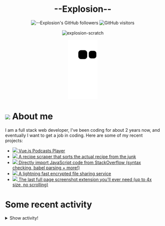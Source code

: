 # <div align="center">--Explosion--</div>

<div align=center>
  
![--Explosion's GitHub followers](https://img.shields.io/github/followers/Explosion-Scratch?color=00bbbb&style=for-the-badge&logo=github&logoColor=fff) 
![GitHub visitors](https://visitor-badge-reloaded.herokuapp.com/badge?page_id=explosion-scratch.visitor.badge.reloaded&color=00bbbb&style=for-the-badge&logo=github)

</div>

<p align=center><img align="center" src="https://github-readme-streak-stats.herokuapp.com/?user=explosion-scratch&" alt="explosion-scratch" /></p>
<p align=center><img align="center" src="https://raw.githubusercontent.com/Explosion-Scratch/Explosion-scratch/a407529eda6cf7c81265dae00a6eab19d1597632/github-contribution-grid-snake.svg" /></p>

<h1><img src="https://api.iconify.design/noto-v1:beaming-face-with-smiling-eyes.svg" width="25ch"> About me</h1>
  <p>I am a full stack web developer, I've been coding for about 2 years now, and eventually I want to get a job in coding. Here are some of my recent projects:</p>

  <ul>
     <li><a href="https://github.com/explosion-scratch/podcasts_player"><img src="https://api.iconify.design/noto-v1:musical-notes.svg"> Vue.js Podcasts Player</a></li>
     <li><a href="https://github.com/explosion-scratch/recipes/"><img src="https://api.iconify.design/noto-v1:face-savoring-food.svg"> A recipe scraper that sorts the actual recipe from the junk</a></li>
     <li><a href="https://github.com/explosion-scratch/stackoverflow_import/"><img src="https://api.iconify.design/noto-v1:man-technologist-medium-light-skin-tone.svg"> Directly import JavaScript code from StackOverflow (syntax checking, babel parsing + more!)</a></li>
     <li><a href="https://github.com/explosion-scratch/ondrop/"><img src="https://api.iconify.design/noto-v1:cloud-with-lightning.svg"> A lightning fast encrypted file sharing service</a></li>
     <li><a href="https://github.com/explosion-scratch/screenshot_extension/"><img src="https://api.iconify.design/noto-v1:computer-mouse.svg"> The last full page screenshot extension you'll ever need (up to 4x size, no scrolling)</a></li>
  </ul>
  
  # Some recent activity


<details><summary>Show activity!</summary>
<ul>
<li><p>18 hours, 3 minutes ago – Commented in <a href="https://github.com/Zulko/moviepy/issues/1236#issuecomment-1128534703">Zulko/moviepy</a><blockquote>This is still happening for me it seems randomly bash ffmpeg i <em>Stormy Weather mp3 hide</em>banner loglevel error nostdin y c a libmp3 </blockquote></p></li>
<li><p>2 days, 20 hours, 22 minutes ago – Commented in <a href="https://github.com/retronbv/svelte-code-editor/issues/1#issuecomment-1126864204">retronbv/svelte-code-editor</a><blockquote> I wrote this code https github com Explosion Scratch tools blob 2f229a0347a169b14303a61e450c91863dd1779f src components CodeEditor svelte </blockquote></p></li>
<li><p>3 days, 19 hours, 20 minutes ago – <a href="https://github.com/Explosion-Scratch/components/commit/a512db79c0ec51de35cfbd2a198de56f6b7e100d"><code>a512db7</code></a>– Update README.md (<a href="https://github.com/Explosion-Scratch/components">Explosion-Scratch/components</a>)</p></li>
<li><p>3 days, 19 hours, 20 minutes ago – <a href="https://github.com/Explosion-Scratch/components/commit/1b0fbcf6307da46d43b29fe4c37228eca7c54891"><code>1b0fbcf</code></a>– Create LICENSE.md (<a href="https://github.com/Explosion-Scratch/components">Explosion-Scratch/components</a>)</p></li>
<li><p>3 days, 19 hours, 20 minutes ago – <a href="https://github.com/Explosion-Scratch/tools/commit/8a9165593fd032014d3c6a9636f4d612792d1107"><code>8a91655</code></a>– Update and rename LICENSE to LICENSE.md (<a href="https://github.com/Explosion-Scratch/tools">Explosion-Scratch/tools</a>)</p></li>
<li><p>3 days, 19 hours, 21 minutes ago – <a href="https://github.com/Explosion-Scratch/tools/commit/854a59ed21b5467e40a4fa4c9d7c23fc67a39001"><code>854a59e</code></a>– Create LICENSE (<a href="https://github.com/Explosion-Scratch/tools">Explosion-Scratch/tools</a>)</p></li>
<li><p>3 days, 19 hours, 48 minutes ago – <a href="https://github.com/Explosion-Scratch/components/commit/77515b26a0d0447d3f9f08f1cbb4b57f2506e505"><code>77515b2</code></a>– Update README.md (<a href="https://github.com/Explosion-Scratch/components">Explosion-Scratch/components</a>)</p></li>
<li><p>3 days, 20 hours, 22 minutes ago – Commented in <a href="https://github.com/yt-dlp/yt-dlp/issues/3726#issuecomment-1126645443">yt-dlp/yt-dlp</a><blockquote>Thanks </blockquote></p></li>

<li><p>4 days, 20 hours, 17 minutes ago – <a href="https://github.com/Explosion-Scratch/svelte-forms/commit/10db19f7e506b5353814fd4315eb976fff11dd20"><code>10db19f</code></a>– oops (<a href="https://github.com/Explosion-Scratch/svelte-forms">Explosion-Scratch/svelte-forms</a>)</p></li>
<li><p>4 days, 20 hours, 18 minutes ago – <a href="https://github.com/Explosion-Scratch/svelte-forms/commit/fb7783587afae9ce0909b7f120ff297264d1638c"><code>fb77835</code></a>– Update README.md (<a href="https://github.com/Explosion-Scratch/svelte-forms">Explosion-Scratch/svelte-forms</a>)</p></li>
<li><p>4 days, 20 hours, 23 minutes ago – <a href="https://github.com/Explosion-Scratch/svelte-forms/commit/f624daa981a5ebbf73cb6cad91c068532282094e"><code>f624daa</code></a>– Create example.svelte (<a href="https://github.com/Explosion-Scratch/svelte-forms">Explosion-Scratch/svelte-forms</a>)</p></li>
<li><p>4 days, 20 hours, 23 minutes ago – <a href="https://github.com/Explosion-Scratch/svelte-forms/commit/d3b37ad28ae4dede168aff431f98e60f297ade15"><code>d3b37ad</code></a>– Create forwardevents.js (<a href="https://github.com/Explosion-Scratch/svelte-forms">Explosion-Scratch/svelte-forms</a>)</p></li>
<li><p>4 days, 20 hours, 23 minutes ago – <a href="https://github.com/Explosion-Scratch/svelte-forms/commit/1628b6cc2ad20060f6bd1d681fd5c499948d2b4f"><code>1628b6c</code></a>– Create Form.svelte (<a href="https://github.com/Explosion-Scratch/svelte-forms">Explosion-Scratch/svelte-forms</a>)</p></li>

<li><p>5 days, 6 hours, 46 minutes ago – Commented in <a href="https://github.com/lapce/lapce/issues/201#issuecomment-1125333064">lapce/lapce</a><blockquote>No problemo thanks for understanding </blockquote></p></li>
<li><p>5 days, 7 hours, 18 minutes ago – Commented in <a href="https://github.com/lapce/lapce/issues/201#issuecomment-1125307348">lapce/lapce</a><blockquote> Could you please try the latest release https github com lapce lapce releases tag v0 1 0 Not trying this again I uninstalled my linux VM</blockquote></p></li>



<li><p>5 days, 17 hours, 21 minutes ago – <a href="https://github.com/Explosion-Scratch/tools/commit/2f229a0347a169b14303a61e450c91863dd1779f"><code>2f229a0</code></a>– feat(code-editor): :sparkles: Use lz-string to store state (<a href="https://github.com/Explosion-Scratch/tools">Explosion-Scratch/tools</a>)</p></li>
</ul>
</details>
